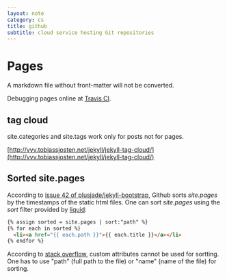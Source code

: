 ```yaml
---
layout: note
category: cs
title: github 
subtitle: cloud service hosting Git repositories
---
```


Pages
=====

A markdown file without front-matter will not be converted.

Debugging pages online at [Travis CI](https://travis-ci.org).

tag cloud
---------

site.categories and site.tags work only for posts not for pages.

[http://vvv.tobiassjosten.net/jekyll/jekyll-tag-cloud/](http://vvv.tobiassjosten.net/jekyll/jekyll-tag-cloud/)

Sorted site.pages
-----------------
According to [issue 42 of plusjade/jekyll-bootstrap][jbi42], Github sorts
*site.pages* by the timestamps of the static html files. One can sort
*site.pages* using the *sort* filter provided by [liquid][lsort]:

~~~html
{% assign sorted = site.pages | sort:"path" %}
{% for each in sorted %}
  <li><a href="{{ each.path }}">{{ each.title }}</a></li>
{% endfor %}
~~~

According to [stack overflow][so], custom attributes cannot be used for
sortting. One has to use "path" (full path to the file) or "name" (name of the
file) for sorting.

[jbi42]: https://github.com/plusjade/jekyll-bootstrap/issues/42
[lsort]: https://github.com/Shopify/liquid/wiki/Liquid-for-Designers
[so]: http://stackoverflow.com/questions/9053066/sorted-navigation-menu-with-jekyll-and-liquid
